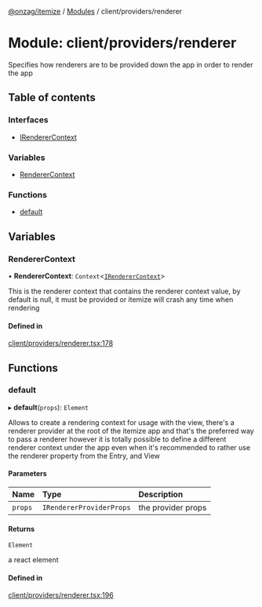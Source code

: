[@onzag/itemize](../README.md) / [Modules](../modules.md) / client/providers/renderer

# Module: client/providers/renderer

Specifies how renderers are to be provided down the app in order
to render the app

## Table of contents

### Interfaces

- [IRendererContext](../interfaces/client_providers_renderer.IRendererContext.md)

### Variables

- [RendererContext](client_providers_renderer.md#renderercontext)

### Functions

- [default](client_providers_renderer.md#default)

## Variables

### RendererContext

• **RendererContext**: `Context`<[`IRendererContext`](../interfaces/client_providers_renderer.IRendererContext.md)\>

This is the renderer context that contains the renderer context
value, by default is null, it must be provided or itemize
will crash any time when rendering

#### Defined in

[client/providers/renderer.tsx:178](https://github.com/onzag/itemize/blob/f2f29986/client/providers/renderer.tsx#L178)

## Functions

### default

▸ **default**(`props`): `Element`

Allows to create a rendering context for usage with the view, there's a renderer
provider at the root of the itemize app and that's the preferred way to pass a renderer
however it is totally possible to define a different renderer context under the app
even when it's recommended to rather use the renderer property from the Entry, and View

#### Parameters

| Name | Type | Description |
| :------ | :------ | :------ |
| `props` | `IRendererProviderProps` | the provider props |

#### Returns

`Element`

a react element

#### Defined in

[client/providers/renderer.tsx:196](https://github.com/onzag/itemize/blob/f2f29986/client/providers/renderer.tsx#L196)
